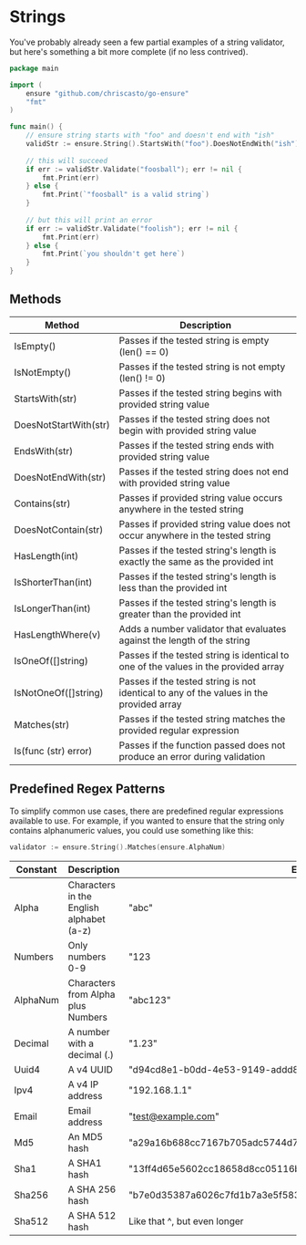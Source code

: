 # Strings

You've probably already seen a few partial examples of a string validator, but 
here's something a bit more complete (if no less contrived).
```go
package main

import (
    ensure "github.com/chriscasto/go-ensure"
    "fmt"
)

func main() {
	// ensure string starts with "foo" and doesn't end with "ish"
	validStr := ensure.String().StartsWith("foo").DoesNotEndWith("ish")
	
	// this will succeed
	if err := validStr.Validate("foosball"); err != nil {
	    fmt.Print(err)
	} else {
	    fmt.Print(`"foosball" is a valid string`)
	}
	
	// but this will print an error
	if err := validStr.Validate("foolish"); err != nil {
	    fmt.Print(err)
	} else {
	    fmt.Print(`you shouldn't get here`)
	}
}
```

## Methods

| Method                | Description                                                                             |
|-----------------------|-----------------------------------------------------------------------------------------|
| IsEmpty()             | Passes if the tested string is empty (len() == 0)                                       |
| IsNotEmpty()          | Passes if the tested string is not empty (len() != 0)                                   |
| StartsWith(str)       | Passes if the tested string begins with provided string value                           |
| DoesNotStartWith(str) | Passes if the tested string does not begin with provided string value                   |
| EndsWith(str)         | Passes if the tested string ends with provided string value                             |
| DoesNotEndWith(str)   | Passes if the tested string does not end with provided string value                     |
| Contains(str)         | Passes if provided string value occurs anywhere in the tested string                    |
| DoesNotContain(str)   | Passes if provided string value does not occur anywhere in the tested string            |
| HasLength(int)        | Passes if the tested string's length is exactly the same as the provided int            |
| IsShorterThan(int)    | Passes if the tested string's length is less than the provided int                      |
| IsLongerThan(int)     | Passes if the tested string's length is greater than the provided int                   |
| HasLengthWhere(v)     | Adds a number validator that evaluates against the length of the string                 |
| IsOneOf([]string)     | Passes if the tested string is identical to one of the values in the provided array     |
| IsNotOneOf([]string)  | Passes if the tested string is not identical to any of the values in the provided array |
| Matches(str)          | Passes if the tested string matches the provided regular expression                     |
| Is(func (str) error)  | Passes if the function passed does not produce an error during validation               |

## Predefined Regex Patterns

To simplify common use cases, there are predefined regular expressions available
to use.  For example, if you wanted to ensure that the string only contains
alphanumeric values, you could use something like this:

```go
validator := ensure.String().Matches(ensure.AlphaNum)
```

| Constant | Description                              | Example                                                            |
|----------|------------------------------------------|--------------------------------------------------------------------|
| Alpha    | Characters in the English alphabet (a-z) | "abc"                                                              |
| Numbers  | Only numbers 0-9                         | "123                                                               |
| AlphaNum | Characters from Alpha plus Numbers       | "abc123"                                                           | 
| Decimal  | A number with a decimal (.)              | "1.23"                                                             |
| Uuid4    | A v4 UUID                                | "d94cd8e1-b0dd-4e53-9149-addd80903fea"                             |
| Ipv4     | A v4 IP address                          | "192.168.1.1"                                                      | 
| Email    | Email address                            | "test@example.com"                                                 | 
| Md5      | An MD5 hash                              | "a29a16b688cc7167b705adc5744d7c62"                                 |
| Sha1     | A SHA1 hash                              | "13ff4d65e5602cc18658d8cc05116ba49a2fde9a"                         |
| Sha256   | A SHA 256 hash                           | "b7e0d35387a6026c7fd1b7a3e5f583545c22b81574444164fb73f1def314430f" |
| Sha512   | A SHA 512 hash                           | Like that ^, but even longer                                       |
